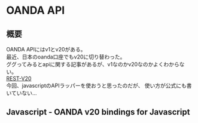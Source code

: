 # OANDA API

## 概要
OANDA APIにはv1とv20がある。  
最近、日本のoanda口座でもv20に切り替わった。  
ググってみるとapiに関する記事があるが、v1なのかv20なのかよくわからない。  
[REST-V20](http://developer.oanda.com/rest-live-v20/sample-code/)  
今回、javascriptのAPIラッパーを使おうと思ったのだが、
使い方が公式にも書いていない…

## Javascript - OANDA v20 bindings for Javascript 
